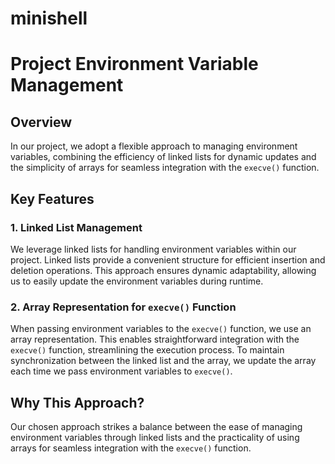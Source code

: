 # minishell

# Project Environment Variable Management

## Overview

In our project, we adopt a flexible approach to managing environment variables, combining the efficiency of linked lists for dynamic updates and the simplicity of arrays for seamless integration with the `execve()` function.

## Key Features

### 1. Linked List Management

We leverage linked lists for handling environment variables within our project. Linked lists provide a convenient structure for efficient insertion and deletion operations. This approach ensures dynamic adaptability, allowing us to easily update the environment variables during runtime.

### 2. Array Representation for `execve()` Function

When passing environment variables to the `execve()` function, we use an array representation. This enables straightforward integration with the `execve()` function, streamlining the execution process. To maintain synchronization between the linked list and the array, we update the array each time we pass environment variables to `execve()`.

## Why This Approach?

Our chosen approach strikes a balance between the ease of managing environment variables through linked lists and the practicality of using arrays for seamless integration with the `execve()` function.

